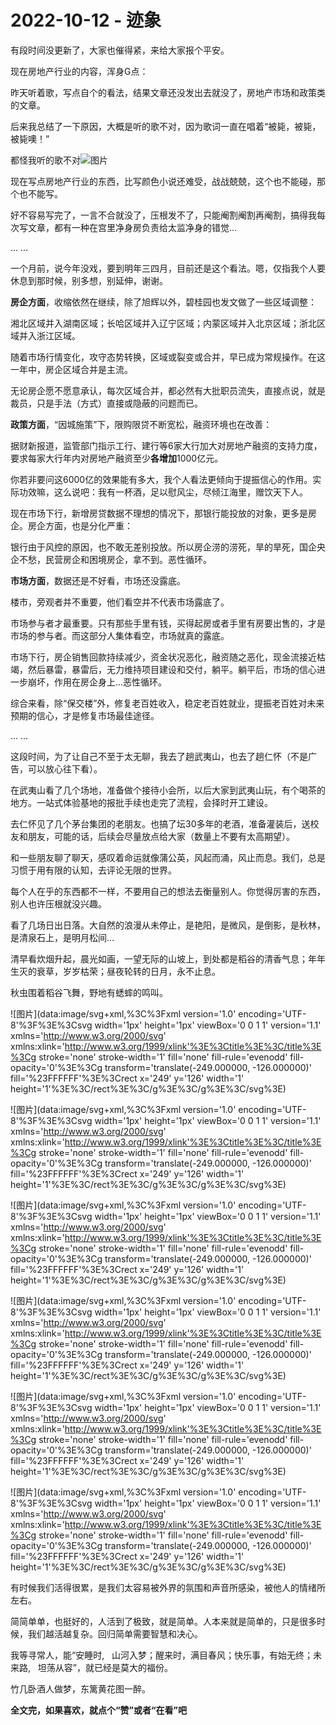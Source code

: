 # 2022-10-12 - 迹象

有段时间没更新了，大家也催得紧，来给大家报个平安。

现在房地产行业的内容，浑身G点：

昨天听着歌，写点自个的看法，结果文章还没发出去就没了，房地产市场和政策类的文章。

后来我总结了一下原因，大概是听的歌不对，因为歌词一直在唱着“被毙，被毙，被毙噢！”

都怪我听的歌不对![图片](https://mmbiz.qpic.cn/mmbiz_png/11MRJ9lllc2jd1CtNic8QJUIy6EPmSeO8SibTc53n911jsoAYZ1pHH1kDmwY2XR17DO3lc5zX6nXVIsQgsqcL3Sw/640?wx_fmt=png&tp=webp&wxfrom=5&wx_lazy=1)

现在写点房地产行业的东西，比写颜色小说还难受，战战兢兢，这个也不能碰，那个也不能写。

好不容易写完了，一言不合就没了，压根发不了，只能阉割阉割再阉割，搞得我每次写文章，都有一种在宫里净身房负责给太监净身的错觉…

... ...

一个月前，说今年没戏，要到明年三四月，目前还是这个看法。嗯，仅指我个人要休息到那时候，别多想，别延伸，谢谢。

**房企方面**，收缩依然在继续，除了旭辉以外，碧桂园也发文做了一些区域调整：

湘北区域并入湖南区域；长哈区域并入辽宁区域；内蒙区域并入北京区域；浙北区域并入浙江区域。

随着市场行情变化，攻守态势转换，区域或裂变或合并，早已成为常规操作。在这一年中，房企区域合并是主流。

无论房企愿不愿意承认，每次区域合并，都必然有大批职员流失，直接点说，就是裁员，只是手法（方式）直接或隐蔽的问题而已。

**政策方面**，“因城施策”下，限购限贷不断宽松，融资环境也在改善：

据财新报道，监管部门指示工行、建行等6家大行加大对房地产融资的支持力度，要求每家大行年内对房地产融资至少**各增加**1000亿元。

你若非要问这6000亿的效果能有多大，我个人看法更倾向于提振信心的作用。实际功效嘛，这么说吧：我有一杯酒，足以慰风尘，尽倾江海里，赠饮天下人。

现在市场下行，新增房贷数据不理想的情况下，那银行能投放的对象，更多是房企。房企方面，也是分化严重：

银行由于风控的原因，也不敢无差别投放。所以房企涝的涝死，旱的旱死，国企央企不愁，民营房企和困境房企，拿不到。恶性循环。

**市场方面**，数据还是不好看，市场还没露底。

楼市，旁观者并不重要，他们看空并不代表市场露底了。

市场参与者才最重要。只有那些手里有钱，买得起房或者手里有房要出售的，才是市场的参与者。而这部分人集体看空，市场就真的露底。

市场下行，房企销售回款持续减少，资金状况恶化，融资随之恶化，现金流接近枯竭，然后暴雷，暴雷后，无力维持项目建设和交付，躺平。躺平后，市场的信心进一步崩坏，作用在房企身上...恶性循环。

综合来看，除“保交楼”外，修复老百姓收入，稳定老百姓就业，提振老百姓对未来预期的信心，才是修复市场最佳途径。

... ...

这段时间，为了让自己不至于太无聊，我去了趟武夷山，也去了趟仁怀（不是广告，可以放心往下看）。

在武夷山看了几个场地，准备做个接待小会所，以后大家到武夷山玩，有个喝茶的地方。一站式体验基地的报批手续也走完了流程，会择时开工建设。

去仁怀见了几个茅台集团的老朋友。也搞了坛30多年的老酒，准备灌装后，送校友和朋友，可能的话，后续会尽量放点给大家（数量上不要有太高期望）。

和一些朋友聊了聊天，感叹着命运就像蒲公英，风起而涌，风止而息。我们，总是习惯于用有限的认知，去评论无限的世界。

每个人在乎的东西都不一样，不要用自己的想法去衡量别人。你觉得厉害的东西，别人也许压根就没兴趣。

看了几场日出日落。大自然的浪漫从未停止，是艳阳，是微风，是倒影，是秋林，是清泉石上，是明月松间…

清早看炊烟升起，晨光如画，一望无际的山坡上，到处都是稻谷的清香气息；年年生灭的衰草，岁岁枯荣；昼夜轮转的日月，永不止息。

秋虫围着稻谷飞舞，野地有蟋蟀的鸣叫。

![图片](data:image/svg+xml,%3C%3Fxml version='1.0' encoding='UTF-8'%3F%3E%3Csvg width='1px' height='1px' viewBox='0 0 1 1' version='1.1' xmlns='http://www.w3.org/2000/svg' xmlns:xlink='http://www.w3.org/1999/xlink'%3E%3Ctitle%3E%3C/title%3E%3Cg stroke='none' stroke-width='1' fill='none' fill-rule='evenodd' fill-opacity='0'%3E%3Cg transform='translate(-249.000000, -126.000000)' fill='%23FFFFFF'%3E%3Crect x='249' y='126' width='1' height='1'%3E%3C/rect%3E%3C/g%3E%3C/g%3E%3C/svg%3E)

![图片](data:image/svg+xml,%3C%3Fxml version='1.0' encoding='UTF-8'%3F%3E%3Csvg width='1px' height='1px' viewBox='0 0 1 1' version='1.1' xmlns='http://www.w3.org/2000/svg' xmlns:xlink='http://www.w3.org/1999/xlink'%3E%3Ctitle%3E%3C/title%3E%3Cg stroke='none' stroke-width='1' fill='none' fill-rule='evenodd' fill-opacity='0'%3E%3Cg transform='translate(-249.000000, -126.000000)' fill='%23FFFFFF'%3E%3Crect x='249' y='126' width='1' height='1'%3E%3C/rect%3E%3C/g%3E%3C/g%3E%3C/svg%3E)

![图片](data:image/svg+xml,%3C%3Fxml version='1.0' encoding='UTF-8'%3F%3E%3Csvg width='1px' height='1px' viewBox='0 0 1 1' version='1.1' xmlns='http://www.w3.org/2000/svg' xmlns:xlink='http://www.w3.org/1999/xlink'%3E%3Ctitle%3E%3C/title%3E%3Cg stroke='none' stroke-width='1' fill='none' fill-rule='evenodd' fill-opacity='0'%3E%3Cg transform='translate(-249.000000, -126.000000)' fill='%23FFFFFF'%3E%3Crect x='249' y='126' width='1' height='1'%3E%3C/rect%3E%3C/g%3E%3C/g%3E%3C/svg%3E)

![图片](data:image/svg+xml,%3C%3Fxml version='1.0' encoding='UTF-8'%3F%3E%3Csvg width='1px' height='1px' viewBox='0 0 1 1' version='1.1' xmlns='http://www.w3.org/2000/svg' xmlns:xlink='http://www.w3.org/1999/xlink'%3E%3Ctitle%3E%3C/title%3E%3Cg stroke='none' stroke-width='1' fill='none' fill-rule='evenodd' fill-opacity='0'%3E%3Cg transform='translate(-249.000000, -126.000000)' fill='%23FFFFFF'%3E%3Crect x='249' y='126' width='1' height='1'%3E%3C/rect%3E%3C/g%3E%3C/g%3E%3C/svg%3E)

![图片](data:image/svg+xml,%3C%3Fxml version='1.0' encoding='UTF-8'%3F%3E%3Csvg width='1px' height='1px' viewBox='0 0 1 1' version='1.1' xmlns='http://www.w3.org/2000/svg' xmlns:xlink='http://www.w3.org/1999/xlink'%3E%3Ctitle%3E%3C/title%3E%3Cg stroke='none' stroke-width='1' fill='none' fill-rule='evenodd' fill-opacity='0'%3E%3Cg transform='translate(-249.000000, -126.000000)' fill='%23FFFFFF'%3E%3Crect x='249' y='126' width='1' height='1'%3E%3C/rect%3E%3C/g%3E%3C/g%3E%3C/svg%3E)

![图片](data:image/svg+xml,%3C%3Fxml version='1.0' encoding='UTF-8'%3F%3E%3Csvg width='1px' height='1px' viewBox='0 0 1 1' version='1.1' xmlns='http://www.w3.org/2000/svg' xmlns:xlink='http://www.w3.org/1999/xlink'%3E%3Ctitle%3E%3C/title%3E%3Cg stroke='none' stroke-width='1' fill='none' fill-rule='evenodd' fill-opacity='0'%3E%3Cg transform='translate(-249.000000, -126.000000)' fill='%23FFFFFF'%3E%3Crect x='249' y='126' width='1' height='1'%3E%3C/rect%3E%3C/g%3E%3C/g%3E%3C/svg%3E)

有时候我们活得很累，是我们太容易被外界的氛围和声音所感染，被他人的情绪所左右。

简简单单，也挺好的，人活到了极致，就是简单。人本来就是简单的，只是很多时候，我们越活越复杂。回归简单需要智慧和决心。

我等寻常人，能“安睡时,   山河入梦；醒来时，满目春风；快乐事，有始无终；未来路,   坦荡从容”，就已经是莫大的福份。

竹几卧酒人做梦，东篱黄花图一醉。

**全文完，如果喜欢，就点个“赞”或者“在看”吧**